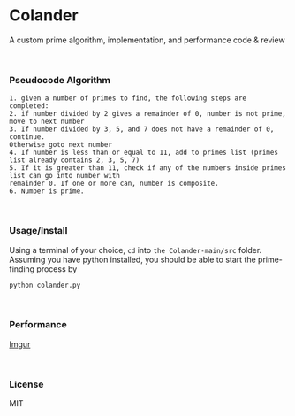 # Colander
A custom prime algorithm, implementation, and performance code &amp; review

<br />

### Pseudocode Algorithm 
```
1. given a number of primes to find, the following steps are completed: 
2. if number divided by 2 gives a remainder of 0, number is not prime, move to next number
3. If number divided by 3, 5, and 7 does not have a remainder of 0, continue. 
Otherwise goto next number
4. If number is less than or equal to 11, add to primes list (primes list already contains 2, 3, 5, 7)
5. If it is greater than 11, check if any of the numbers inside primes list can go into number with 
remainder 0. If one or more can, number is composite.
6. Number is prime.
```

<br />

### Usage/Install

Using a terminal of your choice, ``cd`` into ``the Colander-main/src`` folder. Assuming you have python installed, you should be able to start the prime-finding process by
```bash
python colander.py
```

<br />

### Performance
[Imgur](https://i.imgur.com/MYi83Fr.png)

<br />

### License
MIT
